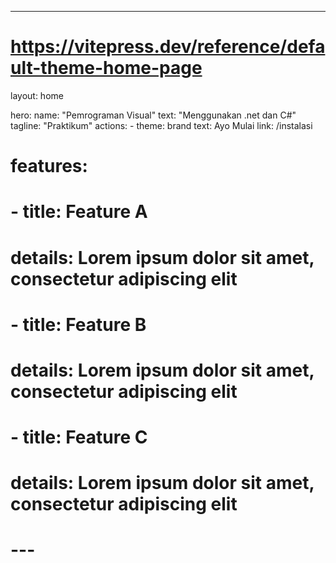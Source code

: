 ---
# https://vitepress.dev/reference/default-theme-home-page
layout: home

hero:
  name: "Pemrograman Visual"
  text: "Menggunakan .net dan C#"
  tagline: "Praktikum"
  actions:
    - theme: brand
      text: Ayo Mulai
      link: /instalasi

# features:
#   - title: Feature A
#     details: Lorem ipsum dolor sit amet, consectetur adipiscing elit
#   - title: Feature B
#     details: Lorem ipsum dolor sit amet, consectetur adipiscing elit
#   - title: Feature C
#     details: Lorem ipsum dolor sit amet, consectetur adipiscing elit
# ---

